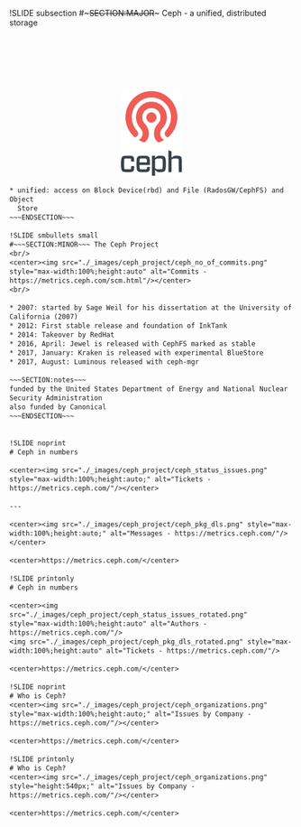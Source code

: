 !SLIDE subsection
#~~~SECTION:MAJOR~~~ Ceph - a unified, distributed storage

<br/> <br/> <br/> <br/> <br/>
<center><img src="./_images/ceph_stacked.png" style="max-width:200px; max-height: 150px;width: auto; height: auto;" alt="ceph_stack"/></center>

~~~SECTION:notes~~~
* unified: access on Block Device(rbd) and File (RadosGW/CephFS) and Object
  Store
~~~ENDSECTION~~~

!SLIDE smbullets small
#~~~SECTION:MINOR~~~ The Ceph Project
<br/>
<center><img src="./_images/ceph_project/ceph_no_of_commits.png" style="max-width:100%;height:auto" alt="Commits - https://metrics.ceph.com/scm.html"/></center>
<br/>

* 2007: started by Sage Weil for his dissertation at the University of California (2007)
* 2012: First stable release and foundation of InkTank
* 2014: Takeover by RedHat
* 2016, April: Jewel is released with CephFS marked as stable
* 2017, January: Kraken is released with experimental BlueStore
* 2017, August: Luminous released with ceph-mgr

~~~SECTION:notes~~~
funded by the United States Department of Energy and National Nuclear Security Administration
also funded by Canonical
~~~ENDSECTION~~~


!SLIDE noprint
# Ceph in numbers

<center><img src="./_images/ceph_project/ceph_status_issues.png" style="max-width:100%;height:auto;" alt="Tickets - https://metrics.ceph.com/"/></center>

---

<center><img src="./_images/ceph_project/ceph_pkg_dls.png" style="max-width:100%;height:auto;" alt="Messages - https://metrics.ceph.com/"/></center>

<center>https://metrics.ceph.com/</center>

!SLIDE printonly
# Ceph in numbers

<center><img src="./_images/ceph_project/ceph_status_issues_rotated.png" style="max-width:100%;height:auto" alt="Authors - https://metrics.ceph.com/"/>
<img src="./_images/ceph_project/ceph_pkg_dls_rotated.png" style="max-width:100%;height:auto" alt="Tickets - https://metrics.ceph.com/"/>

<center>https://metrics.ceph.com/</center>

!SLIDE noprint
# Who is Ceph?
<center><img src="./_images/ceph_project/ceph_organizations.png" style="max-width:100%;height:auto;" alt="Issues by Company - https://metrics.ceph.com/"/></center>

<center>https://metrics.ceph.com/</center>

!SLIDE printonly
# Who is Ceph?
<center><img src="./_images/ceph_project/ceph_organizations.png" style="height:540px;" alt="Issues by Company - https://metrics.ceph.com/"/></center>

<center>https://metrics.ceph.com/</center>

